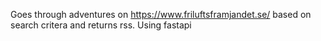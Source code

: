 Goes through adventures on https://www.friluftsframjandet.se/ based on search critera and returns rss.
Using fastapi 
